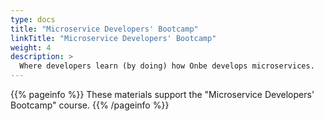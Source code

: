 ```yaml
---
type: docs
title: "Microservice Developers' Bootcamp"
linkTitle: "Microservice Developers' Bootcamp"
weight: 4
description: >
  Where developers learn (by doing) how Onbe develops microservices.
---
```


{{% pageinfo %}}
These materials support the "Microservice Developers' Bootcamp" course.
{{% /pageinfo %}}
